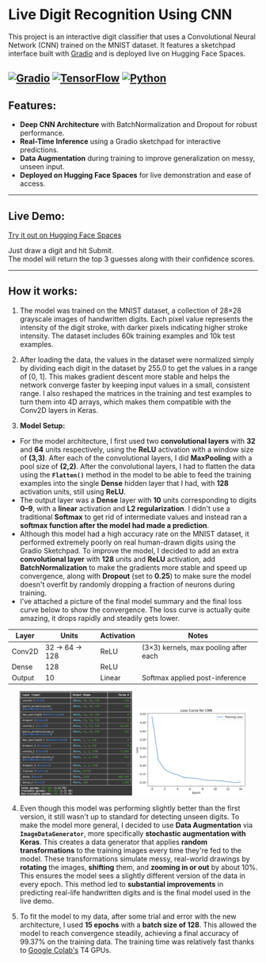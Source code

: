 # Live Digit Recognition Using CNN 

This project is an interactive digit classifier that uses a Convolutional Neural Network (CNN) trained on the MNIST dataset. It features a sketchpad interface built with [Gradio](https://www.gradio.app/) and is deployed live on Hugging Face Spaces.

[![Gradio](https://img.shields.io/badge/Gradio-App-blue?logo=gradio)](https://gradio.app)
[![TensorFlow](https://img.shields.io/badge/TensorFlow-ML-orange?logo=tensorflow)](https://www.tensorflow.org/)
[![Python](https://img.shields.io/badge/Python-3.10+-yellow?logo=python)](https://www.python.org/)
---
## Features: 
- **Deep CNN Architecture** with BatchNormalization and Dropout for robust performance.
- **Real-Time Inference** using a Gradio sketchpad for interactive predictions.
- **Data Augmentation** during training to improve generalization on messy, unseen input.
- **Deployed on Hugging Face Spaces** for live demonstration and ease of access.
--- 
## Live Demo: 
[Try it out on Hugging Face Spaces](https://huggingface.co/spaces/rezaenayati/Live_Digit_Recognition_Using_CNN)

Just draw a digit and hit Submit.  
The model will return the top 3 guesses along with their confidence scores.

---
## How it works: 
1. The model was trained on the MNIST dataset, a collection of 28×28 grayscale images of handwritten digits. Each pixel value represents the intensity of the digit stroke, with darker pixels indicating higher stroke intensity. The dataset includes 60k training examples and 10k test examples. 

2. After loading the data, the values in the dataset were normalized simply by dividing each digit in the dataset by 255.0 to get the values in a range of [0, 1]. This makes gradient descent more stable and helps the network converge faster by keeping input values in a small, consistent range. I also reshaped the matrices in the training and test examples to turn them into 4D arrays, which makes them compatible with the Conv2D layers in Keras.

3. **Model Setup:**
* For the model architecture, I first used two **convolutional layers** with **32** and **64** units respectively, using the **ReLU** activation with a window size of **(3,3)**. After each of the convolutional layers, I did **MaxPooling** with a pool size of **(2,2)**.
After the convolutional layers, I had to flatten the data using the **`Flatten()`** method in the model to be able to feed the training examples into the single **Dense** hidden layer that I had, with **128** activation units, still using **ReLU**.
* The output layer was a **Dense** layer with **10** units corresponding to digits **0–9**, with a **linear** activation and **L2 regularization**. I didn't use a traditional **Softmax** to get rid of intermediate values and instead ran a **softmax function after the model had made a prediction**.
* Although this model had a high accuracy rate on the MNIST dataset, it performed extremely poorly on real human-drawn digits using the Gradio Sketchpad. To improve the model, I decided to add an extra **convolutional layer** with **128** units and **ReLU** activation, add **BatchNormalization** to make the gradients more stable and speed up convergence, along with **Dropout** (set to **0.25**) to make sure the model doesn't overfit by randomly dropping a fraction of neurons during training.
* I’ve attached a picture of the final model summary and the final loss curve below to show the convergence. The loss curve is actually quite amazing, it drops rapidly and steadily gets lower.

| Layer | Units | Activation | Notes |
|-------|-------|------------|-------|
| Conv2D | 32 → 64 → 128 | ReLU | (3×3) kernels, max pooling after each |
| Dense | 128 | ReLU | |
| Output | 10 | Linear | Softmax applied post-inference |

<p align="center">
  <img src="model_summary.png" alt="Model Summary" width="45%" />
  <img src="loss_curve.png" alt="Loss Curve" width="45%" />
</p>

4. Even though this model was performing slightly better than the first version, it still wasn't up to standard for detecting unseen digits. To make the model more general, I decided to use **Data Augmentation** via **`ImageDataGenerator`**, more specifically **stochastic augmentation with Keras**.
This creates a data generator that applies **random transformations** to the training images every time they're fed to the model. These transformations simulate messy, real-world drawings by **rotating** the images, **shifting** them, and **zooming in or out** by about 10%. This ensures the model sees a slightly different version of the data in every epoch.
This method led to **substantial improvements** in predicting real-life handwritten digits and is the final model used in the live demo.

5. To fit the model to my data, after some trial and error with the new architecture, I used **15 epochs** with a **batch size of 128**. This allowed the model to reach convergence steadily, achieving a final accuracy of 99.37% on the training data. The training time was relatively fast thanks to [Google Colab's](https://colab.google/) T4 GPUs. 

